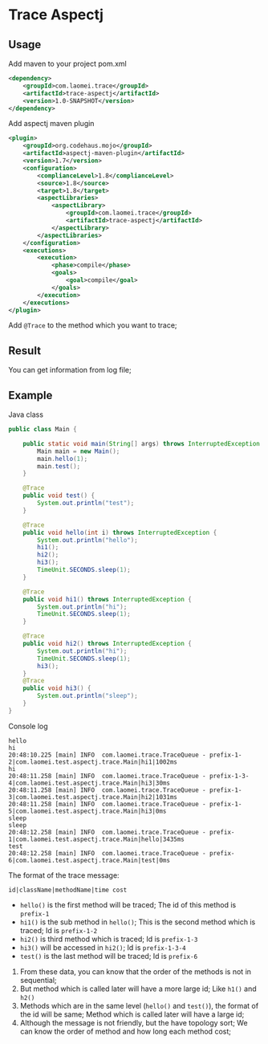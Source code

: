 # Trace Aspectj

## Usage

Add maven to your project pom.xml

```xml
<dependency>
    <groupId>com.laomei.trace</groupId>
    <artifactId>trace-aspectj</artifactId>
    <version>1.0-SNAPSHOT</version>
</dependency>
```

Add aspectj maven plugin

```xml
<plugin>
    <groupId>org.codehaus.mojo</groupId>
    <artifactId>aspectj-maven-plugin</artifactId>
    <version>1.7</version>
    <configuration>
        <complianceLevel>1.8</complianceLevel>
        <source>1.8</source>
        <target>1.8</target>
        <aspectLibraries>
            <aspectLibrary>
                <groupId>com.laomei.trace</groupId>
                <artifactId>trace-aspectj</artifactId>
            </aspectLibrary>
        </aspectLibraries>
    </configuration>
    <executions>
        <execution>
            <phase>compile</phase>
            <goals>
                <goal>compile</goal>
            </goals>
        </execution>
    </executions>
</plugin>
```

Add `@Trace` to the method which you want to trace;

## Result 

You can get information from log file;

## Example

Java class

```java
public class Main {

    public static void main(String[] args) throws InterruptedException {
        Main main = new Main();
        main.hello(1);
        main.test();
    }

    @Trace
    public void test() {
        System.out.println("test");
    }

    @Trace
    public void hello(int i) throws InterruptedException {
        System.out.println("hello");
        hi1();
        hi2();
        hi3();
        TimeUnit.SECONDS.sleep(1);
    }

    @Trace
    public void hi1() throws InterruptedException {
        System.out.println("hi");
        TimeUnit.SECONDS.sleep(1);
    }

    @Trace
    public void hi2() throws InterruptedException {
        System.out.println("hi");
        TimeUnit.SECONDS.sleep(1);
        hi3();
    }
    @Trace
    public void hi3() {
        System.out.println("sleep");
    }
}
```

Console log

```text
hello
hi
20:48:10.225 [main] INFO  com.laomei.trace.TraceQueue - prefix-1-2|com.laomei.test.aspectj.trace.Main|hi1|1002ms
hi
20:48:11.258 [main] INFO  com.laomei.trace.TraceQueue - prefix-1-3-4|com.laomei.test.aspectj.trace.Main|hi3|30ms
20:48:11.258 [main] INFO  com.laomei.trace.TraceQueue - prefix-1-3|com.laomei.test.aspectj.trace.Main|hi2|1031ms
20:48:11.258 [main] INFO  com.laomei.trace.TraceQueue - prefix-1-5|com.laomei.test.aspectj.trace.Main|hi3|0ms
sleep
sleep
20:48:12.258 [main] INFO  com.laomei.trace.TraceQueue - prefix-1|com.laomei.test.aspectj.trace.Main|hello|3435ms
test
20:48:12.258 [main] INFO  com.laomei.trace.TraceQueue - prefix-6|com.laomei.test.aspectj.trace.Main|test|0ms
```

The format of the trace message:

`id|className|methodName|time cost`

- `hello()` is the first method will be traced; The id of this method is `prefix-1`
- `hi1()` is the sub method in `hello()`; This is the second method which is traced; Id is 
`prefix-1-2`
- `hi2()` is third method which is traced; Id is `prefix-1-3`
- `hi3()` will be accessed in `hi2()`; Id is `prefix-1-3-4`
- `test()` is the last method will be traced; Id is `prefix-6`

1. From these data, you can know that the order of the methods is not in sequential; 
2. But method which is called later will have a more large id; Like `h1()` and `h2()`
3. Methods which are in the same level (`hello()` and `test()`), the format of the id will be same; Method which is called later will have a large id;
4. Although the message is not friendly, but the have topology sort; We can know the order of method and how long each method cost;
